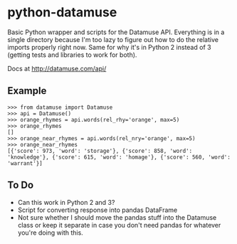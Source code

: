 # python-datamuse
Basic Python wrapper and scripts for the Datamuse API. Everything is in a single directory because I'm too lazy to figure out how to do the relative imports properly right now. Same for why it's in Python 2 instead of 3 (getting tests and libraries to work for both). 

Docs at http://datamuse.com/api/

## Example
```
>>> from datamuse import Datamuse
>>> api = Datamuse()
>>> orange_rhymes = api.words(rel_rhy='orange', max=5)
>>> orange_rhymes
[]
>>> orange_near_rhymes = api.words(rel_nry='orange', max=5)
>>> orange_near_rhymes
[{'score': 973, 'word': 'storage'}, {'score': 858, 'word': 'knowledge'}, {'score': 615, 'word': 'homage'}, {'score': 560, 'word': 'warrant'}]
```

## To Do
* Can this work in Python 2 and 3?
* Script for converting response into pandas DataFrame
* Not sure whether I should move the pandas stuff into the Datamuse class or keep it separate in case you don't need pandas for whatever you're doing with this. 